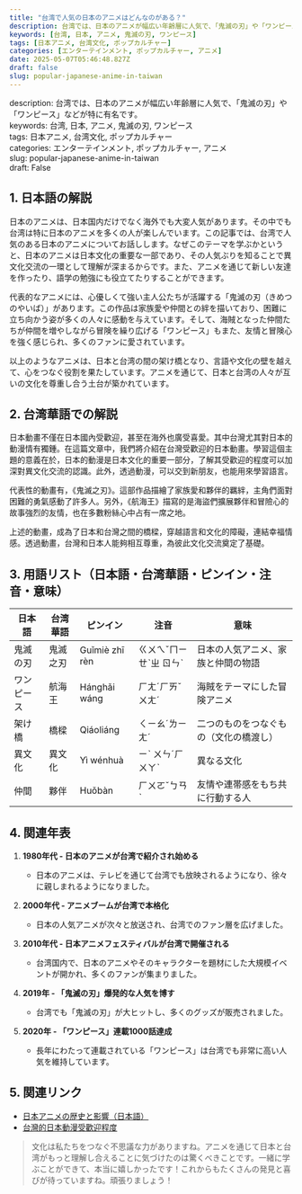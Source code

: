 ```yaml
---
title: "台湾で人気の日本のアニメはどんなのがある？"
description: 台湾では、日本のアニメが幅広い年齢層に人気で、「鬼滅の刃」や「ワンピース」などが特に有名です。
keywords: [台湾, 日本, アニメ, 鬼滅の刃, ワンピース]
tags: [日本アニメ, 台湾文化, ポップカルチャー]
categories: [エンターテインメント, ポップカルチャー, アニメ]
date: 2025-05-07T05:46:48.827Z
draft: false
slug: popular-japanese-anime-in-taiwan
---
```


description: 台湾では、日本のアニメが幅広い年齢層に人気で、「鬼滅の刃」や「ワンピース」などが特に有名です。  
keywords: 台湾, 日本, アニメ, 鬼滅の刃, ワンピース  
tags: 日本アニメ, 台湾文化, ポップカルチャー  
categories: エンターテインメント, ポップカルチャー, アニメ  
slug: popular-japanese-anime-in-taiwan  
draft: False  

## 1. 日本語の解説

日本のアニメは、日本国内だけでなく海外でも大変人気があります。その中でも台湾は特に日本のアニメを多くの人が楽しんでいます。この記事では、台湾で人気のある日本のアニメについてお話しします。なぜこのテーマを学ぶかというと、日本のアニメは日本文化の重要な一部であり、その人気ぶりを知ることで異文化交流の一環として理解が深まるからです。また、アニメを通じて新しい友達を作ったり、語学の勉強にも役立てたりすることができます。

代表的なアニメには、心優しくて強い主人公たちが活躍する「鬼滅の刃（きめつのやいば）」があります。この作品は家族愛や仲間との絆を描いており、困難に立ち向かう姿が多くの人々に感動を与えています。そして、海賊となった仲間たちが仲間を増やしながら冒険を繰り広げる「ワンピース」もまた、友情と冒険心を強く感じられ、多くのファンに愛されています。

以上のようなアニメは、日本と台湾の間の架け橋となり、言語や文化の壁を越えて、心をつなぐ役割を果たしています。アニメを通じて、日本と台湾の人々が互いの文化を尊重し合う土台が築かれています。

## 2. 台湾華語での解説

日本動畫不僅在日本國內受歡迎，甚至在海外也廣受喜愛。其中台灣尤其對日本的動漫情有獨鍾。在這篇文章中，我們將介紹在台灣受歡迎的日本動畫。學習這個主題的意義在於，日本的動漫是日本文化的重要一部分，了解其受歡迎的程度可以加深對異文化交流的認識。此外，透過動漫，可以交到新朋友，也能用來學習語言。

代表性的動畫有，《鬼滅之刃》。這部作品描繪了家族愛和夥伴的羈絆，主角們面對困難的勇氣感動了許多人。另外，《航海王》描寫的是海盜們擴展夥伴和冒險心的故事強烈的友情，也在多數粉絲心中占有一席之地。

上述的動畫，成為了日本和台灣之間的橋樑，穿越語言和文化的障礙，連結幸福情感。透過動畫，台灣和日本人能夠相互尊重，為彼此文化交流奠定了基礎。

## 3. 用語リスト（日本語・台湾華語・ピンイン・注音・意味）

| 日本語   | 台湾華語  | ピンイン        | 注音       | 意味                                           |
|----------|-----------|----------------|------------|------------------------------------------------|
| 鬼滅の刃 | 鬼滅之刃 | Guǐmiè zhī rèn | ㄍㄨㄟˇㄇㄧㄝˋㄓ ㄖㄣˋ | 日本の人気アニメ、家族と仲間の物語                |
| ワンピース | 航海王  | Hánghǎi wáng  | ㄏㄤˊㄏㄞˇㄨㄤˊ | 海賊をテーマにした冒険アニメ                      |
| 架け橋   | 橋樑    | Qiáoliáng     | ㄑㄧㄠˊㄌㄧㄤˊ | 二つのものをつなぐもの（文化の橋渡し）            |
| 異文化   | 異文化  | Yì wénhuà     | ㄧˋ ㄨㄣˊㄏㄨㄚˋ | 異なる文化                                       |
| 仲間     | 夥伴    | Huǒbàn        | ㄏㄨㄛˇㄅㄢˋ | 友情や連帯感をもち共に行動する人                   |

## 4. 関連年表

1. **1980年代 - 日本のアニメが台湾で紹介され始める**
   - 日本のアニメは、テレビを通じて台湾でも放映されるようになり、徐々に親しまれるようになりました。

2. **2000年代 - アニメブームが台湾で本格化**
   - 日本の人気アニメが次々と放送され、台湾でのファン層を広げました。

3. **2010年代 - 日本アニメフェスティバルが台湾で開催される**
   - 台湾国内で、日本のアニメやそのキャラクターを題材にした大規模イベントが開かれ、多くのファンが集まりました。

4. **2019年 - 「鬼滅の刃」爆発的な人気を博す**
   - 台湾でも「鬼滅の刃」が大ヒットし、多くのグッズが販売されました。

5. **2020年 - 「ワンピース」連載1000話達成**
   - 長年にわたって連載されている「ワンピース」は台湾でも非常に高い人気を維持しています。

## 5. 関連リンク

- [日本アニメの歴史と影響（日本語）](https://www.nippon.com/ja/japan-topics/g00788/)
- [台灣的日本動漫受歡迎程度](https://www.cna.com.tw/news/acul/202304010056.aspx)

>文化は私たちをつなぐ不思議な力がありますね。アニメを通じて日本と台湾がもっと理解し合えることに気づけたのは驚くべきことです。一緒に学ぶことができて、本当に嬉しかったです！これからもたくさんの発見と喜びが待っていますね。頑張りましょう！